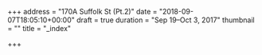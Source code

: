 +++
address = "170A Suffolk St (Pt.2)"
date = "2018-09-07T18:05:10+00:00"
draft = true
duration = "Sep 19–Oct 3, 2017"
thumbnail = ""
title = "_index"

+++
